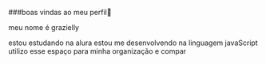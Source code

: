 ###boas vindas ao meu perfil🦋

meu nome é grazielly

estou estudando na alura
estou me desenvolvendo na linguagem javaScript 
utilizo esse espaço para minha organização e compar
